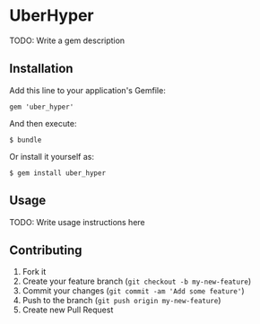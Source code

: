 # UberHyper

TODO: Write a gem description

## Installation

Add this line to your application's Gemfile:

    gem 'uber_hyper'

And then execute:

    $ bundle

Or install it yourself as:

    $ gem install uber_hyper

## Usage

TODO: Write usage instructions here

## Contributing

1. Fork it
2. Create your feature branch (`git checkout -b my-new-feature`)
3. Commit your changes (`git commit -am 'Add some feature'`)
4. Push to the branch (`git push origin my-new-feature`)
5. Create new Pull Request
